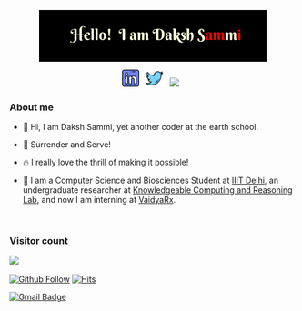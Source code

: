 <p align="center">
  <img src="pROFILE.png" width=400 style="display: block; margin: 0 auto"/>
</p>

<div align='center'>
  <p align='center'>
    <a href="https://www.linkedin.com/in/daksh-sammi/"><img height="30" src="https://raw.githubusercontent.com/8bithemant/8bithemant/master/linkedin.png?raw=true"></a>&nbsp;&nbsp;
    <a href="https://twitter.com/DennisShacks"><img height="30" src="https://raw.githubusercontent.com/8bithemant/8bithemant/master/twitter.png?raw=true"></a>&nbsp;&nbsp;
    <a href="mailto:daksh21459@iiitd.ac.in"><img height="30" src="https://th.bing.com/th/id/OIP.9sT4UWsRfFiy6vPydv3_-QHaHO?pid=ImgDet&rs=1"></a>&nbsp;&nbsp;
  </p>
</div>

### About me

- 👋 Hi, I am Daksh Sammi, yet another coder at the earth school. 

- 🎁 Surrender and Serve!

- 🔥 I really love the thrill of making it possible!

- 🏢 I am a Computer Science and Biosciences Student at [IIIT Delhi](https://iiitd.ac.in/), an undergraduate researcher at [Knowledgeable Computing and Reasoning Lab](https://kracr.iiitd.edu.in/team), and now I am interning at [VaidyaRx](https://vaidyarx.com/).

<br/>

### Visitor count
<img src="https://profile-counter.glitch.me/DakshSammi/count.svg" />

[![Github Follow](https://img.shields.io/github/followers/DakshSammi?label=Follow%20Me&style=social)](https://github.com/DakshSammi)
[![Hits](https://hits.seeyoufarm.com/api/count/incr/badge.svg?url=https%3A%2F%2Fgithub.com%2FDakshSammi&count_bg=%2322C0D7&title_bg=%232C4CD3&icon=influxdb.svg&icon_color=%2368D1AB&title=HITS&edge_flat=false)](https://hits.seeyoufarm.com)

[![Gmail Badge](https://img.shields.io/badge/Gmail-d14836?style=flat-square&logo=Gmail&logoColor=white&link=mailto:daksh21459@iiitd.ac.in)](mailto:daksh21459@iiitd.ac.in)

